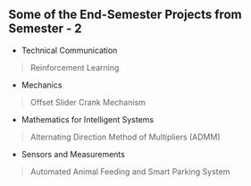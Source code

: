 ## Some of the End-Semester Projects from Semester - 2

* Technical Communication
 > Reinforcement Learning   
* Mechanics
 > Offset Slider Crank Mechanism 
* Mathematics for Intelligent Systems
 > Alternating Direction Method of Multipliers (ADMM) 
* Sensors and Measurements
 > Automated Animal Feeding and Smart Parking System 
